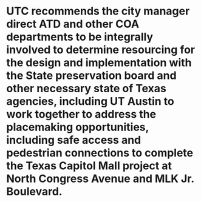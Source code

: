 <div><font face=".AppleSystemUIFont"><h1>UTC recommends the city manager direct ATD and other COA departments to be integrally involved to determine resourcing for the design and implementation with the State preservation board and other necessary state of Texas  agencies, including UT Austin to work together to address the placemaking opportunities, including safe access and pedestrian connections to complete the Texas Capitol Mall project at North Congress Avenue and MLK Jr. Boulevard.</h1></font></div>
<div><br></div>

